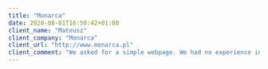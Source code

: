 ```yaml
---
title: "Monarca"
date: 2020-08-01T16:50:42+01:00
client_name: "Mateusz"
client_company: "Monarca"
client_url: "http://www.monarca.pl"
client_comment: "We asked for a simple webpage. We had no experience in this field, so Łukasz was recommended to us. We let Him do the whole thing and we only asked to be able to edit content and photos if needed. We are very pleased with the project that has been presented to us!"
---
```


